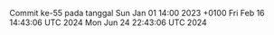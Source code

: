 Commit ke-55 pada tanggal Sun Jan 01 14:00 2023 +0100
Fri Feb 16 14:43:06 UTC 2024
Mon Jun 24 22:43:06 UTC 2024
